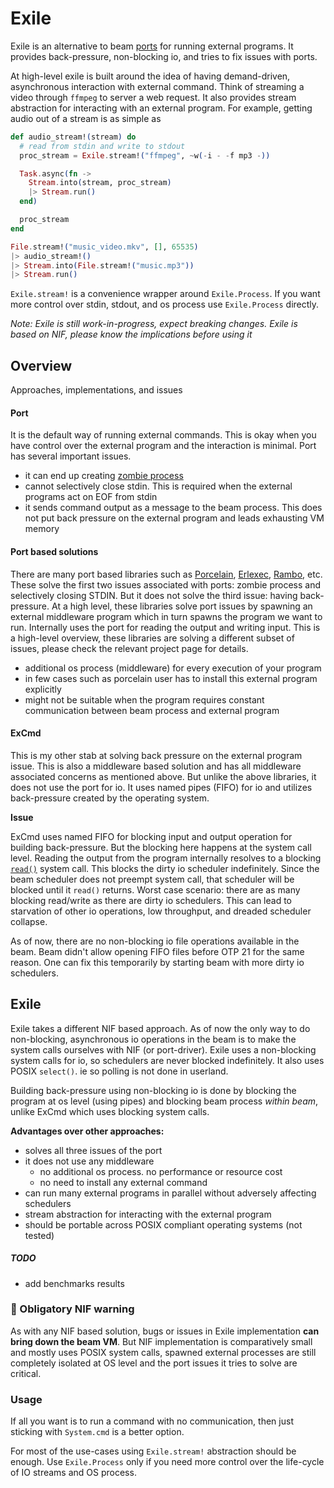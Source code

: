 # Exile

Exile is an alternative to beam [ports](https://hexdocs.pm/elixir/Port.html) for running external programs. It provides back-pressure, non-blocking io, and tries to fix issues with ports.

At high-level exile is built around the idea of having demand-driven, asynchronous interaction with external command. Think of streaming a video through `ffmpeg` to server a web request. It also provides stream abstraction for interacting with an external program. For example, getting audio out of a stream is as simple as
``` elixir
def audio_stream!(stream) do
  # read from stdin and write to stdout
  proc_stream = Exile.stream!("ffmpeg", ~w(-i - -f mp3 -))

  Task.async(fn ->
    Stream.into(stream, proc_stream)
    |> Stream.run()
  end)

  proc_stream
end

File.stream!("music_video.mkv", [], 65535)
|> audio_stream!()
|> Stream.into(File.stream!("music.mp3"))
|> Stream.run()
```

`Exile.stream!` is a convenience wrapper around `Exile.Process`. If you want more control over stdin, stdout, and os process use `Exile.Process` directly.

*Note: Exile is still work-in-progress, expect breaking changes. Exile is based on NIF, please know the implications before using it*

## Overview

Approaches, implementations, and issues

#### Port

It is the default way of running external commands. This is okay when you have control over the external program and the interaction is minimal. Port has several important issues.

* it can end up creating [zombie process](https://hexdocs.pm/elixir/Port.html#module-zombie-operating-system-processes)
* cannot selectively close stdin. This is required when the external programs act on EOF from stdin
* it sends command output as a message to the beam process. This does not put back pressure on the external program and leads exhausting VM memory

#### Port based solutions

There are many port based libraries such as [Porcelain](https://github.com/alco/porcelain/), [Erlexec](https://github.com/saleyn/erlexec), [Rambo](https://github.com/jayjun/rambo), etc. These solve the first two issues associated with ports: zombie process and selectively closing STDIN. But it does not solve the third issue:  having back-pressure. At a high level, these libraries solve port issues by spawning an external middleware program which in turn spawns the program we want to run. Internally uses the port for reading the output and writing input. This is a high-level overview, these libraries are solving a different subset of issues, please check the relevant project page for details.

* additional os process (middleware) for every execution of your program
* in few cases such as porcelain user has to install this external program explicitly
* might not be suitable when the program requires constant communication between beam process and external program

#### ExCmd

This is my other stab at solving back pressure on the external program issue. This is also a middleware based solution and has all middleware associated concerns as mentioned above. But unlike the above libraries, it does not use the port for io. It uses named pipes (FIFO) for io and utilizes back-pressure created by the operating system.

__Issue__

ExCmd uses named FIFO for blocking input and output operation for building back-pressure. But the blocking here happens at the system call level. Reading the output from the program internally resolves to a blocking [`read()`](http://man7.org/linux/man-pages/man2/read.2.html) system call. This blocks the dirty io scheduler indefinitely. Since the beam scheduler does not preempt system call, that scheduler will be blocked until it `read()` returns. Worst case scenario: there are as many blocking read/write as there are dirty io schedulers. This can lead to starvation of other io operations, low throughput, and dreaded scheduler collapse.

As of now, there are no non-blocking io file operations available in the beam. Beam didn't allow opening FIFO files before OTP 21 for the same reason. One can fix this temporarily by starting beam with more dirty io schedulers.

## Exile

Exile takes a different NIF based approach. As of now the only way to do non-blocking, asynchronous io operations in the beam is to make the system calls ourselves with NIF (or port-driver). Exile uses a non-blocking system calls for io, so schedulers are never blocked indefinitely. It also uses POSIX `select()`. ie so polling is not done in userland.

Building back-pressure using non-blocking io is done by blocking the program at os level (using pipes) and blocking beam process *within beam*, unlike ExCmd which uses blocking system calls.

**Advantages over other approaches:**

* solves all three issues of the port
* it does not use any middleware
  * no additional os process. no performance or resource cost
  * no need to install any external command
* can run many external programs in parallel without adversely affecting schedulers
* stream abstraction for interacting with the external program
* should be portable across POSIX compliant operating systems (not tested)

##### TODO
* add benchmarks results


### 🚨 Obligatory NIF warning

As with any NIF based solution, bugs or issues in Exile implementation **can bring down the beam VM**. But NIF implementation is comparatively small and mostly uses POSIX system calls, spawned external processes are still completely isolated at OS level and the port issues it tries to solve are critical.


### Usage
If all you want is to run a command with no communication, then just sticking with `System.cmd` is a better option.

For most of the use-cases using `Exile.stream!` abstraction should be enough. Use `Exile.Process` only if you need more control over the life-cycle of IO streams and OS process.
